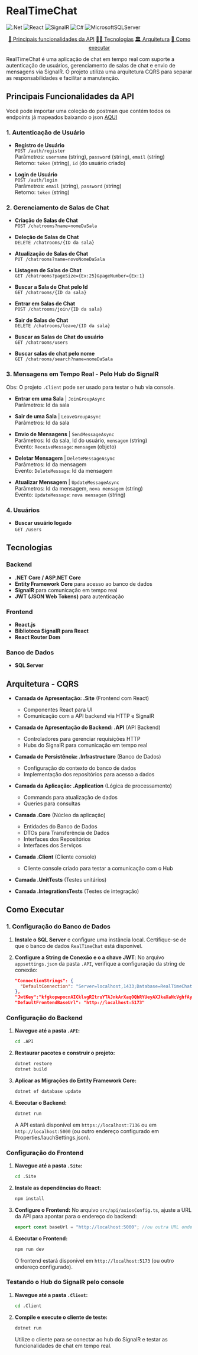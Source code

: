 # RealTimeChat

[MicrosoftSQLServer]: https://img.shields.io/badge/Microsoft%20SQL%20Server-CC2927?style=for-the-badge&logo=microsoft%20sql%20server&logoColor=white
[.Net]: https://img.shields.io/badge/.NET-5C2D91?style=for-the-badge&logo=.net&logoColor=white
[C#]: https://img.shields.io/badge/c%23-%23239120.svg?style=for-the-badge&logo=csharp&logoColor=white
[React]: https://img.shields.io/badge/React-%2320232a.svg?style=for-the-badge&logo=react&logoColor=%2361DAFB
[SignalR]: https://img.shields.io/badge/SignalR-%23006B3F.svg?style=for-the-badge&logo=aspnet&logoColor=white

![.Net]
![React]
![SignalR]
![C#]
![MicrosoftSQLServer]


<p align="center">
   <a href="#principais-funcionalidades-da-api">🚀 Principais funcionalidades da API</a> 
   <a href="#tecnologias">👨‍💻 Tecnologias</a>
   <a href="#arquitetura">🏛️ Arquitetura</a>
   <a href="#como-executar">🏃 Como executar</a>
</p>

RealTimeChat é uma aplicação de chat em tempo real com suporte a autenticação de usuários, gerenciamento de salas de chat e envio de mensagens via SignalR. O projeto utiliza uma arquitetura CQRS para separar as responsabilidades e facilitar a manutenção.

<h2 id="principais-funcionalidades-da-api">Principais Funcionalidades da API</h2> 

Você pode importar uma coleção do postman que contém todos os endpoints já mapeados baixando o json [AQUI](https://github.com/EduardoKroetz/RealTimeChat/blob/main/RealTimeChat.postman_collection.json)

### 1. Autenticação de Usuário
- **Registro de Usuário**  
  `POST /auth/register`  
  Parâmetros: `username` (string), `password` (string), `email` (string)  
  Retorno: `token` (string), `id` (do usuário criado)

- **Login de Usuário**  
  `POST /auth/login`  
  Parâmetros: `email` (string), `password` (string)  
  Retorno: `token` (string)

### 2. Gerenciamento de Salas de Chat
- **Criação de Salas de Chat**  
  `POST /chatrooms?name=nomeDaSala`

- **Deleção de Salas de Chat**  
  `DELETE /chatrooms/{ID da sala}`

- **Atualização de Salas de Chat**  
  `PUT /chatrooms?name=novoNomeDaSala`

- **Listagem de Salas de Chat**  
  `GET /chatrooms?pageSize={Ex:25}&pageNumber={Ex:1}`

- **Buscar a Sala de Chat pelo Id**  
  `GET /chatrooms/{ID da sala}`

- **Entrar em Salas de Chat**  
  `POST /chatrooms/join/{ID da sala}`

- **Sair de Salas de Chat**  
  `DELETE /chatrooms/leave/{ID da sala}`

- **Buscar as Salas de Chat do usuário**  
  `GET /chatrooms/users`

- **Buscar salas de chat pelo nome**  
  `GET /chatrooms/search?name=nomeDaSala`

### 3. Mensagens em Tempo Real - Pelo Hub do SignalR

Obs: O projeto `.Client` pode ser usado para testar o hub via console.

- **Entrar em uma Sala** | `JoinGroupAsync`  
  Parâmetros: Id da sala

- **Sair de uma Sala** | `LeaveGroupAsync`  
  Parâmetros: Id da sala

- **Envio de Mensagens** | `SendMessageAsync`  
  Parâmetros: Id da sala, Id do usuário, `mensagem` (string)  
  Evento: `ReceiveMessage`: `mensagem` (objeto)

- **Deletar Mensagem** | `DeleteMessageAsync`  
  Parâmetros: Id da mensagem  
  Evento: `DeleteMessage`: Id da mensagem

- **Atualizar Mensagem** | `UpdateMessageAsync`  
  Parâmetros: Id da mensagem, `nova mensagem` (string)  
  Evento: `UpdateMessage`: `nova mensagem` (string)

### 4. Usuários
- **Buscar usuário logado**  
  `GET /users`

<h2 id="tecnologias">Tecnologias</h2> 

### Backend
- **.NET Core / ASP.NET Core**
- **Entity Framework Core** para acesso ao banco de dados
- **SignalR** para comunicação em tempo real
- **JWT (JSON Web Tokens)** para autenticação

### Frontend
- **React.js**
- **Biblioteca SignalR para React**
- **React Router Dom**

### Banco de Dados
- **SQL Server**

<h2 id="arquitetura">Arquitetura - CQRS</h2> 

- **Camada de Apresentação: .Site** (Frontend com React)
  - Componentes React para UI
  - Comunicação com a API backend via HTTP e SignalR

- **Camada de Apresentação do Backend: .API** (API Backend)
  - Controladores para gerenciar requisições HTTP
  - Hubs do SignalR para comunicação em tempo real

- **Camada de Persistência: .Infrastructure** (Banco de Dados)
  - Configuração do contexto do banco de dados
  - Implementação dos repositórios para acesso a dados

- **Camada da Aplicação: .Application** (Lógica de processamento)
  - Commands para atualização de dados
  - Queries para consultas

- **Camada .Core** (Núcleo da aplicação)
  - Entidades do Banco de Dados
  - DTOs para Transferência de Dados
  - Interfaces dos Repositórios
  - Interfaces dos Serviços
 
- **Camada .Client** (Cliente console)
  - Cliente console criado para testar a comunicação com o Hub
 
- **Camada .UnitTests** (Testes unitários)
- **Camada .IntegrationsTests** (Testes de integração)

<h2 id="como-executar">Como Executar</h2> 

### 1. Configuração do Banco de Dados
1. **Instale o SQL Server** e configure uma instância local. Certifique-se de que o banco de dados `RealTimeChat` está disponível.

2. **Configure a String de Conexão e o a chave JWT**:
   No arquivo `appsettings.json` da pasta `.API`, verifique a configuração da string de conexão:
   ```json
   "ConnectionStrings": {
     "DefaultConnection": "Server=localhost,1433;Database=RealTimeChat;User ID=sa;Password=sua_senha;TrustServerCertificate=true"
   },
   "JwtKey":"kfgkopwpocnAICklvgRItruYTAJnkArXaqOQbRYUeyAXJkaXaNcVghfAydq",
   "DefaultFrontendBaseUrl": "http://localhost:5173"
   ```
### Configuração do Backend

1. **Navegue até a pasta `.API`:**
    ```bash
    cd .API
    ```

2. **Restaurar pacotes e construir o projeto:**
    ```bash
    dotnet restore
    dotnet build
    ```

3. **Aplicar as Migrações do Entity Framework Core:**
    ```bash
    dotnet ef database update
    ```

4. **Executar o Backend:**
    ```bash
    dotnet run
    ```

    A API estará disponível em `https://localhost:7136` ou em `http://localhost:5000` (ou outro endereço configurado em Properties/lauchSettings.json).

### Configuração do Frontend

1. **Navegue até a pasta `.Site`:**
    ```bash
    cd .Site
    ```

2. **Instale as dependências do React:**
    ```bash
    npm install
    ```

3. **Configure o Frontend:**
    No arquivo `src/api/axiosConfig.ts`, ajuste a URL da API para apontar para o endereço do backend:
    ```javascript
    export const baseUrl = "http://localhost:5000"; //ou outra URL onde a API está executando 
    ```

4. **Executar o Frontend:**
    ```bash
    npm run dev
    ```

    O frontend estará disponível em `http://localhost:5173` (ou outro endereço configurado).

### Testando o Hub do SignalR pelo console

1. **Navegue até a pasta `.Client`:**
    ```bash
    cd .Client
    ```

2. **Compile e execute o cliente de teste:**
    ```bash
    dotnet run
    ```

    Utilize o cliente para se conectar ao hub do SignalR e testar as funcionalidades de chat em tempo real.

